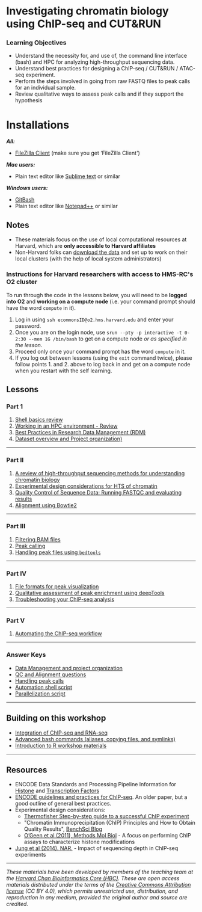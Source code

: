 # Investigating chromatin biology using ChIP-seq and CUT&RUN 

### Learning Objectives
* Understand the necessity for, and use of, the command line interface (bash) and HPC for analyzing high-throughput sequencing data.
* Understand best practices for designing a ChIP-seq / CUT&RUN / ATAC-seq experiment.
* Perform the steps involved in going from raw FASTQ files to peak calls for an individual sample.
* Review qualitative ways to assess peak calls and if they support the hypothesis

# Installations

***All:***

* [FileZilla Client](https://filezilla-project.org/download.php?type=client) (make sure you get ‘FileZilla Client')

***Mac users:***

* Plain text editor like [Sublime text](http://www.sublimetext.com/) or similar

***Windows users:***

* [GitBash](https://git-scm.com/download/win)
* Plain text editor like [Notepad++](http://notepad-plus-plus.org/) or similar

## Notes
* These materials focus on the use of local computational resources at Harvard, which are **only accessible to Harvard affiliates**
* Non-Harvard folks can [download the data](../lessons/downloading_data.md) and set up to work on their local clusters (with the help of local system administrators)

### Instructions for Harvard researchers with access to HMS-RC's O2 cluster

To run through the code in the lessons below, you will need to be **logged into O2** and **working on a compute node** (i.e. your command prompt should have the word `compute` in it).

1. Log in using `ssh ecommonsID@o2.hms.harvard.edu` and enter your password.
2. Once you are on the login node, use `srun --pty -p interactive -t 0-2:30 --mem 1G /bin/bash` to get on a compute node _or as specified in the lesson_.
3. Proceed only once your command prompt has the word `compute` in it.
4. If you log out between lessons (using the `exit` command twice), please follow points 1. and 2. above to log back in and get on a compute node when you restart with the self learning.

## Lessons

### Part 1 
1. [Shell basics review](https://hbctraining.github.io/Intro-to-rnaseq-hpc-salmon-flipped/lessons/shell_review.html)
1. [Working in an HPC environment - Review](https://hbctraining.github.io/Intro-to-rnaseq-hpc-salmon-flipped/lessons/working_on_HPC_noExercises.html)
1. [Best Practices in Research Data Management (RDM)](https://hbctraining.github.io/Intro-to-rnaseq-hpc-salmon-flipped/lessons/04a_data_organization.html)
1. [Dataset overview and Project organization)](../lessons/02_dataset_and_project_setup.md)
     
***

### Part II
1. [A review of high-throughput sequencing methods for understanding chromatin biology](../lessons/01a_Understanding_chromatin_with_HTS.md)
1. [Experimental design considerations for HTS of chromatin](../lessons/01b_experimental_design_considerations.md)
1. [Quality Control of Sequence Data: Running FASTQC and evaluating results](../lessons/03_QC_FASTQC.md)
1. [Alignment using Bowtie2](../lessons/04_alignment_using_bowtie2.md)

***

### Part III 
1. [Filtering BAM files](../lessons/05_filtering_BAM_files.md)
1. [Peak calling](../lessons/06_peak_calling_macs.md)
1. [Handling peak files using `bedtools`](../lessons/07_handling_peaks_bedtools.md)

***

### Part IV
1. [File formats for peak visualization](../lessons/08_creating_bigwig_files.md)
1. [Qualitative assessment of peak enrichment using deepTools](../lessons/09_data_visualization.md)
1. [Troubleshooting your ChIP-seq analysis](../lessons/troubleshooting_chipseq_partI.md)  

***

### Part V
1. [Automating the ChIP-seq workflow](../lessons/10_automation_new.md) 

***

### Answer Keys

* [Data Management and project organization](../homework/Day1_readme_answerkey.md)
* [QC and Alignment questions](../homework/Day1_answer_key.md)
* [Handling peak calls](../homework/Day2_answer_key.md)
* [Automation shell script](../homework/chipseq_analysis_on_input_file.sh)
* [Parallelization script](../homework/chipseq_run_allfiles.sh)

***
   
## Building on this workshop
* [Integration of ChIP-seq and RNA-seq](../lessons/integrating_rna-seq_and_chip-seq.md)
* [Advanced bash commands (aliases, copying files, and symlinks)](https://hbctraining.github.io/Intro-to-rnaseq-hpc-salmon-flipped/lessons/more_bash_cluster.html)
* [Introduction to R workshop materials](https://hbctraining.github.io/Intro-to-R-flipped/#lessons) 

***

## Resources
* ENCODE Data Standards and Processing Pipeline Information for [Histone](https://www.encodeproject.org/chip-seq/histone/) and [Transcription Factors](https://www.encodeproject.org/chip-seq/transcription_factor/)
* [ENCODE guidelines and practices for ChIP-seq](https://www.ncbi.nlm.nih.gov/pmc/articles/PMC3431496/). An older paper, but a good outline of general best practices.
* Experimental design considerations:
    * [Thermofisher Step-by-step guide to a successful ChIP experiment](https://www.thermofisher.com/us/en/home/life-science/antibodies/antibodies-learning-center/antibodies-resource-library/antibody-application-notes/step-by-step-guide-successful-chip-assays.html)
    * "Chromatin Immunoprecipitation (ChIP) Principles and How to Obtain Quality Results", [BenchSci Blog](https://blog.benchsci.com/chromatin-immunoprecipitation-chip-principles-and-how-to-obtain-quality-results)
    * [O’Geen et al (2011), Methods Mol Biol](https://pubmed.ncbi.nlm.nih.gov/21913086/) - A focus on performing ChIP assays to characterize histone modifications
* [Jung et al (2014). NAR.](https://academic.oup.com/nar/article/42/9/e74/1248114) - Impact of sequencing depth in ChIP-seq experiments 


***
*These materials have been developed by members of the teaching team at the [Harvard Chan Bioinformatics Core (HBC)](http://bioinformatics.sph.harvard.edu/). These are open access materials distributed under the terms of the [Creative Commons Attribution license](https://creativecommons.org/licenses/by/4.0/) (CC BY 4.0), which permits unrestricted use, distribution, and reproduction in any medium, provided the original author and source are credited.*
